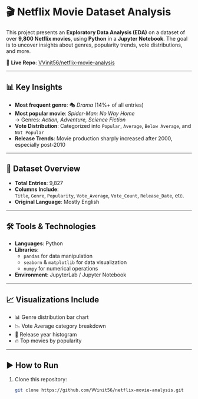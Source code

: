# 🎬 Netflix Movie Dataset Analysis

This project presents an **Exploratory Data Analysis (EDA)** on a dataset of over **9,800 Netflix movies**, using **Python** in a **Jupyter Notebook**. The goal is to uncover insights about genres, popularity trends, vote distributions, and more.

🔗 **Live Repo**: [VVinit56/netflix-movie-analysis](https://github.com/VVinit56/netflix-movie-analysis)

---

## 📊 Key Insights

- **Most frequent genre**: 🎭 *Drama* (14%+ of all entries)
- **Most popular movie**: *Spider-Man: No Way Home*  
  → Genres: *Action, Adventure, Science Fiction*
- **Vote Distribution**: Categorized into `Popular`, `Average`, `Below Average`, and `Not Popular`
- **Release Trends**: Movie production sharply increased after 2000, especially post-2010

---

## 📁 Dataset Overview

- **Total Entries**: 9,827
- **Columns Include**:  
  `Title`, `Genre`, `Popularity`, `Vote_Average`, `Vote_Count`, `Release_Date`, etc.
- **Original Language**: Mostly English

---

## 🛠 Tools & Technologies

- **Languages**: Python
- **Libraries**:  
  - `pandas` for data manipulation  
  - `seaborn` & `matplotlib` for data visualization  
  - `numpy` for numerical operations
- **Environment**: JupyterLab / Jupyter Notebook

---

## 📈 Visualizations Include

- 📊 Genre distribution bar chart
- 📉 Vote Average category breakdown
- 📆 Release year histogram
- 🔥 Top movies by popularity

---

## ▶️ How to Run

1. Clone this repository:
   ```bash
   git clone https://github.com/VVinit56/netflix-movie-analysis.git
